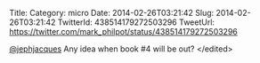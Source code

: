 Title: 
Category: micro
Date: 2014-02-26T03:21:42
Slug: 2014-02-26T03:21:42
TwitterId: 438514179272503296
TweetUrl: https://twitter.com/mark_philpot/status/438514179272503296

[@jephjacques](https://twitter.com/jephjacques) Any idea when book #4 will be out? &lt;/edited&gt;